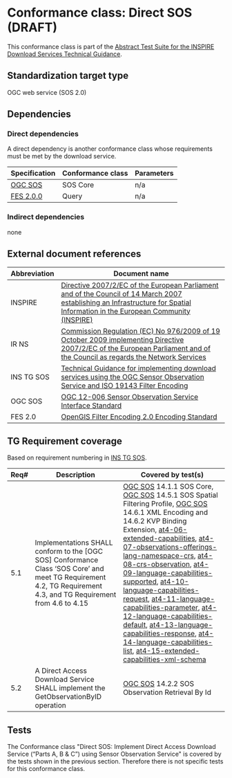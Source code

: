 # Conformance class: Direct SOS (DRAFT)

This conformance class is part of the [Abstract Test Suite for the INSPIRE Download Services Technical Guidance](http://inspire.ec.europa.eu/id/ats/download-sos/1.0).

## Standardization target type

OGC web service (SOS 2.0)

## Dependencies

### Direct dependencies

A direct dependency is another conformance class whose requirements must be met by the download service.

| Specification | Conformance class | Parameters | 
| ------------- | ----------------- | ---------- |
| [OGC SOS](#ref_OGC_SOS) | SOS Core | n/a |
| [FES 2.0.0](#ref_FES) | Query | n/a |

### Indirect dependencies

none
 
## External document references

| Abbreviation | Document name                       |
| ------------ | ----------------------------------- |
| INSPIRE <a name="ref_INSPIRE"></a> | [Directive 2007/2/EC of the European Parliament and of the Council of 14 March 2007 establishing an Infrastructure for Spatial Information in the European Community (INSPIRE)](http://eur-lex.europa.eu/legal-content/EN/TXT/PDF/?uri=CELEX:32007L0002&from=EN)
| IR NS <a name="ref_IR_NS"></a>   | [Commission Regulation (EC) No 976/2009 of 19 October 2009 implementing Directive 2007/2/EC of the European Parliament and of the Council as regards the Network Services](http://eur-lex.europa.eu/legal-content/EN/TXT/PDF/?uri=CELEX:32009R0976&from=EN)
| INS TG SOS <a name="ref_INS_TG_SOS"></a>   | [Technical Guidance for implementing download services using the OGC Sensor Observation Service and ISO 19143 Filter Encoding](http://inspire.ec.europa.eu/id/document/tg/download-sos/1.0) 
| OGC SOS <a name="ref_OGC_SOS"></a> | [OGC 12-006 Sensor Observation Service Interface Standard](https://portal.opengeospatial.org/files/?artifact_id=47599)
| FES 2.0 <a name="ref_FES"></a> | [OpenGIS Filter Encoding 2.0 Encoding Standard](http://portal.opengeospatial.org/files/?artifact_id=39968)

## TG Requirement coverage

Based on requirement numbering in [INS TG SOS](#ref_INS_TG_SOS).

| Req#   | Description                          | Covered by test(s)                 |
| ------ | ------------------------------------ | ---------------------------------- |
| 5.1    | Implementations SHALL conform to the [OGC SOS] Conformance Class ‘SOS Core’ and meet TG Requirement 4.2, TG Requirement 4.3, and TG Requirement from 4.6 to 4.15 | [OGC SOS](#ref_OGC_SOS) 14.1.1 SOS Core, [OGC SOS](#ref_OGC_SOS) 14.5.1 SOS Spatial Filtering Profile, [OGC SOS](#ref_OGC_SOS) 14.6.1 XML Encoding and 14.6.2 KVP Binding Extension, [at4-06-extended-capabilities](http://inspire.ec.europa.eu/id/ats/download-sos/1.0/sos-pre-defined/at4-06-extended-capabilities), [at4-07-observations-offerings-lang-namespace-crs](http://inspire.ec.europa.eu/id/ats/download-sos/1.0/sos-pre-defined/at4-07-observations-offerings-lang-namespace-crs), [at4-08-crs-observation](http://inspire.ec.europa.eu/id/ats/download-sos/1.0/sos-pre-defined/at4-08-crs-observation), [at4-09-language-capabilities-supported](http://inspire.ec.europa.eu/id/ats/download-sos/1.0/sos-pre-defined/at4-09-language-capabilities-supported), [at4-10-language-capabilities-request](http://inspire.ec.europa.eu/id/ats/download-sos/1.0/sos-pre-defined/at4-10-language-capabilities-request), [at4-11-language-capabilities-parameter](http://inspire.ec.europa.eu/id/ats/download-sos/1.0/sos-pre-defined/at4-11-language-capabilities-parameter), [at4-12-language-capabilities-default](http://inspire.ec.europa.eu/id/ats/download-sos/1.0/sos-pre-defined/at4-12-language-capabilities-default), [at4-13-language-capabilities-response](http://inspire.ec.europa.eu/id/ats/download-sos/1.0/sos-pre-defined/at4-13-language-capabilities-response), [at4-14-language-capabilities-list](http://inspire.ec.europa.eu/id/ats/download-sos/1.0/sos-pre-defined/at4-14-language-capabilities-list), [at4-15-extended-capabilities-xml-schema](http://inspire.ec.europa.eu/id/ats/download-sos/1.0/sos-pre-defined/at4-15-extended-capabilities-xml-schema) |
| 5.2    | A Direct Access Download Service SHALL implement the GetObservationByID operation | [OGC SOS](#ref_OGC_SOS) 14.2.2 SOS Observation Retrieval By Id |

## Tests
The Conformance class "Direct SOS: Implement Direct Access Download Service (“Parts A, B & C”) using Sensor Observation Service" is covered by the tests shown in the previous section. Therefore there is not specific tests for this conformance class.
